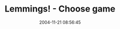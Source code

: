 ---
date: 2004-11-21 08:56:45
link:
  source: delicious
  source_url: https://del.icio.us/roytang
  text: Lemmings! - Choose game
  url: http://193.151.73.87/games/lemmings/index.html
slug: lemmings-choose-game
source: delicious
tags:
- games
- javascript
- broken-link
title: Lemmings! - Choose game
---